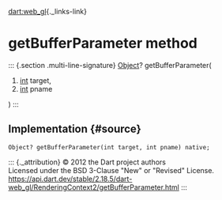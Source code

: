 [dart:web\_gl](../../dart-web_gl/dart-web_gl-library){._links-link}

getBufferParameter method
=========================

::: {.section .multi-line-signature}
[Object](../../dart-core/object-class)? getBufferParameter(

1.  [int](../../dart-core/int-class) target,
2.  [int](../../dart-core/int-class) pname

)
:::

Implementation {#source}
--------------

``` {.language-dart data-language="dart"}
Object? getBufferParameter(int target, int pname) native;
```

::: {._attribution}
© 2012 the Dart project authors\
Licensed under the BSD 3-Clause \"New\" or \"Revised\" License.\
<https://api.dart.dev/stable/2.18.5/dart-web_gl/RenderingContext2/getBufferParameter.html>
:::
